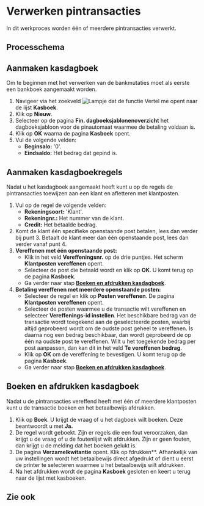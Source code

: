 # Verwerken pintransacties

In dit werkproces worden één of meerdere pintransacties verwerkt. 

## Processchema


## Aanmaken kasdagboek

Om te beginnen met het verwerken van de bankmutaties moet als eerste een bankboek aangemaakt worden. 

 1. Navigeer via het zoekveld ![Lampje dat de functie Vertel me opent](https://docs.microsoft.com/nl-NL/dynamics365/business-central/media/ui-search/search_small.png "Vertel me wat u wilt doen") naar de lijst **Kasboek**.
 2. Klik op **Nieuw**.
 3. Selecteer op de pagina **Fin. dagboeksjablonenoverzicht** het dagboeksjabloon voor de pinautomaat waarmee de betaling voldaan is.
 4.  Klik op **OK** waarna de pagina **Kasboek** opent.
 5. Vul de volgende velden:
	* **Beginsalo:** '0'.
	* **Eindsaldo:** Het bedrag dat gepind is.

## Aanmaken kasdagboekregels

Nadat u het kasdagboek aangemaakt heeft kunt u op de regels de pintransacties toewijzen aan een klant en afletteren met klantposten. 

 1. Vul op de regel de volgende velden:
	* **Rekeningsoort:** 'Klant'.
	* **Rekeningnr.:** Het nummer van de klant. 
	* **Credit:** Het betaalde bedrag.
 2. Komt de klant één specifieke openstaande post betalen, lees dan verder bij punt 3. Betaalt de klant meer dan één openstaande post, lees dan verder vanaf punt 4. 
 3. **Vereffenen met één openstaande post:** 
	* Klik in het veld **Vereffeningsnr.** op de drie puntjes. Het scherm **Klantposten vereffenen** opent. 
	* Selecteer de post die betaald wordt en klik op **OK**. U komt terug op de pagina **Kasboek**.
	* Ga verder naar stap [**Boeken en afdrukken kasdagboek**](#boeken-en-afdrukken-kasdagboek).
 4. **Betaling vereffenen met meerdere openstaande posten:** 
	* Selecteer de regel en klik op **Posten vereffenen**. De pagina **Klantposten vereffenen** opent. 
	* Selecteer de posten waarmee u de transactie wilt vereffenen en selecteer **Vereffenings-id instellen**. Het beschikbare bedrag van de transactie wordt toegekend aan de geselecteerde posten, waarbij altijd geprobeerd wordt om de oudste post geheel te vereffenen. Is daarna nog een bedrag beschikbaar, dan wordt geprobeerd de op één na oudste post te vereffenen. Wilt u het toegekende bedrag per post aanpassen, dan kan dit in het veld **Te vereffenen bedrag**. 
	* Klik op **OK** om de vereffening te bevestigen. U komt terug op de pagina **Kasboek**.
	* Ga verder naar stap [**Boeken en afdrukken kasdagboek**](#boeken-en-importeren-betaalrun-incasso).

## Boeken en afdrukken kasdagboek

Nadat u de pintransacties vereffend heeft met één of meerdere klantposten kunt u de transactie boeken en het betaalbewijs afdrukken. 

 1. Klik op **Boek**. U krijgt de vraag of u het dagboek wilt boeken. Deze beantwoordt u met **Ja.**
 2. De regel wordt geboekt. Zijn er regels die een fout veroorzaken, dan krijgt u de vraag of u de foutenlijst wilt afdrukken. Zijn er geen fouten, dan krijgt u de melding dat het boeken gelukt is.
 3. De pagina **Verzamelkwitantie** opent. Klik op fdrukken**. Afhankelijk van uw instellingen wordt het betaalbewijs direct afgedrukt of dient u eerst de printer te selecteren waarmee u het betaalbewijs wilt afdrukken. 
 4. Na het afdrukken wordt de pagina **Kasboek** gesloten en keert u terug naar de lijst met kasboeken.

## Zie ook
<!--stackedit_data:
eyJoaXN0b3J5IjpbMTcxNzY3MTYwMiwtMTY3Nzk5ODY2MywtMT
c1NjgwNDEyNSwzODEzNjg2NSwtNTEyMTExNTY2LC0xNjMwNjMx
NTg0LDQ3OTEyNzg0NiwyNTkwOTcyMDMsLTc1NjQyMjM1MiwtMT
UyNTcwMDYwMyw2MjUwMTQxMjVdfQ==
-->